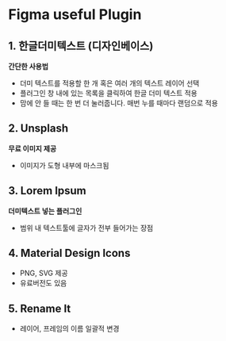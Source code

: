 # Figma useful Plugin

## 1. 한글더미텍스트 (디자인베이스)
**간단한 사용법**
- 더미 텍스트를 적용할 한 개 혹은 여러 개의 텍스트 레이어 선택
- 플러그인 창 내에 있는 목록을 클릭하여 한글 더미 텍스트 적용
- 맘에 안 들 때는 한 번 더 눌러줍니다. 매번 누를 때마다 랜덤으로 적용


## 2. Unsplash
**무료 이미지 제공**
- 이미지가 도형 내부에 마스크됨

## 3. Lorem Ipsum
**더미텍스트 넣는 플러그인**
- 범위 내 텍스트툴에 글자가 전부 들어가는 장점


## 4. Material Design Icons
- PNG, SVG 제공
- 유료버전도 있음

## 5. Rename It
- 레이어, 프레임의 이름 일괄적 변경